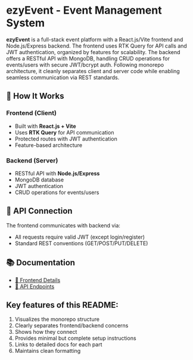 # ezyEvent - Event Management System

**ezyEvent** is a full-stack event platform with a React.js/Vite frontend and Node.js/Express backend. The frontend uses RTK Query for API calls and JWT authentication, organized by features for scalability. The backend offers a RESTful API with MongoDB, handling CRUD operations for events/users with secure JWT/bcrypt auth. Following monorepo architecture, it cleanly separates client and server code while enabling seamless communication via REST standards.

## 🚀 How It Works

### Frontend (Client)

- Built with **React.js + Vite**
- Uses **RTK Query** for API communication
- Protected routes with JWT authentication
- Feature-based architecture

### Backend (Server)

- RESTful API with **Node.js/Express**
- MongoDB database
- JWT authentication
- CRUD operations for events/users

## 🔌 API Connection

The frontend communicates with backend via:

- All requests require valid JWT (except login/register)
- Standard REST conventions (GET/POST/PUT/DELETE)

## 📚 Documentation

- [📖 Frontend Details](./client/README.md)
- [🔌 API Endpoints](./server/README.md)

## Key features of this README:

1. Visualizes the monorepo structure
2. Clearly separates frontend/backend concerns
3. Shows how they connect
4. Provides minimal but complete setup instructions
5. Links to detailed docs for each part
6. Maintains clean formatting
